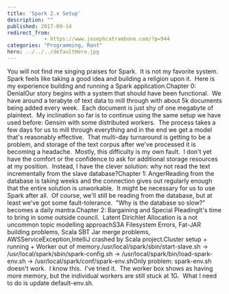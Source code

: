 ```yaml
---
title: 'Spark 2.x Setup'
description: ""
published: 2017-09-14
redirect_from: 
            - https://www.josephcatrambone.com/?p=944
categories: "Programming, Rant"
hero: ../../../defaultHero.jpg
---
```

You will not find me singing praises for Spark.  It is not my favorite system.  Spark feels like taking a good idea and building a religion upon it.  Here is my experience building and running a Spark application.Chapter 0: DenialOur story begins with a system that should have been functional.  We have around a terabyte of text data to mill through with about 5k documents being added every week.  Each document is just shy of one megabyte of plaintext.  My inclination so far is to continue using the same setup we have used before: Gensim with some distributed workers.  The process takes a few days for us to mill through everything and in the end we get a model that's reasonably effective.  That multi-day turnaround is getting to be a problem, and storage of the text corpus after we've processed it is becoming a headache.  Mostly, this difficulty is my own fault.  I don't yet have the comfort or the confidence to ask for additional storage resources at my position.  Instead, I have the clever solution: why not read the text incrementally from the slave database?Chapter 1: AngerReading from the database is taking weeks and the connection gives out regularly enough that the entire solution is unworkable.  It might be necessary for us to use Spark after all.  Of course, we'll still be reading from the database, but at least we've got some fault-tolerance.  "Why is the database so slow?" becomes a daily mantra.Chapter 2: Bargaining and Special PleadingIt's time to bring in some outside council.  Latent Dirichlet Allocation is a not uncommon topic modelling approachS3A Filesystem Errors, Fat-JAR building problems, Scala SBT Jar merge problems, AWSServiceException,IntelliJ crashed by Scala project.Cluster setup + running + Worker out of memory./usr/local/spark/sbin/start-slave.sh -> /usr/local/spark/sbin/spark-config.sh -> /usr/local/spark/bin/load-spark-env.sh -> /usr/local/spark/conf/spark-env.shOnly problem: spark-env.sh doesn't work.  I know this.  I've tried it.  The worker box shows as having more memory, but the individual workers are still stuck at 1G.  What I need to do is update default-env.sh.
